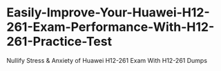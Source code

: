# Easily-Improve-Your-Huawei-H12-261-Exam-Performance-With-H12-261-Practice-Test
Nullify Stress &amp; Anxiety of Huawei H12-261 Exam With H12-261 Dumps
